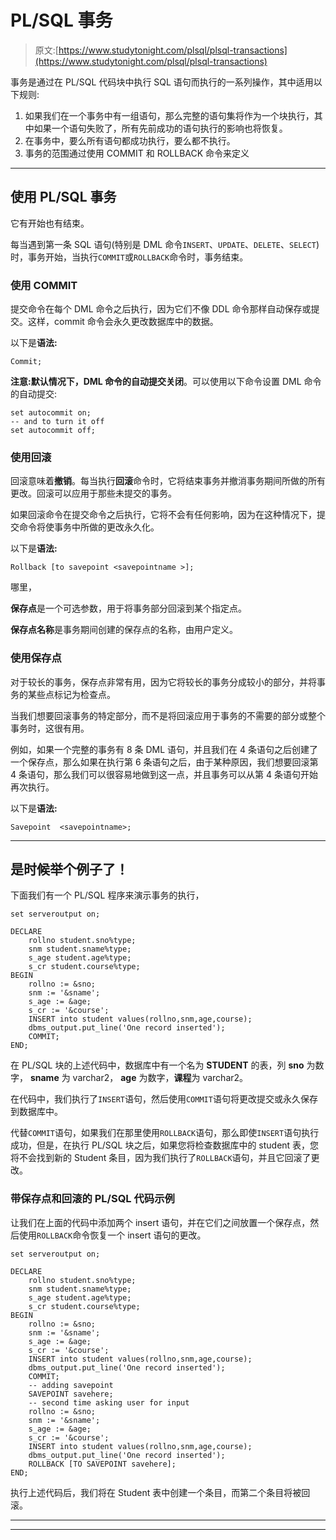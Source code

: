 # PL/SQL 事务

> 原文:[https://www.studytonight.com/plsql/plsql-transactions](https://www.studytonight.com/plsql/plsql-transactions)

事务是通过在 PL/SQL 代码块中执行 SQL 语句而执行的一系列操作，其中适用以下规则:

1.  如果我们在一个事务中有一组语句，那么完整的语句集将作为一个块执行，其中如果一个语句失败了，所有先前成功的语句执行的影响也将恢复。
2.  在事务中，要么所有语句都成功执行，要么都不执行。
3.  事务的范围通过使用 COMMIT 和 ROLLBACK 命令来定义

* * *

## 使用 PL/SQL 事务

它有开始也有结束。

每当遇到第一条 SQL 语句(特别是 DML 命令`INSERT`、`UPDATE`、`DELETE`、`SELECT`)时，事务开始，当执行`COMMIT`或`ROLLBACK`命令时，事务结束。

### 使用 COMMIT

提交命令在每个 DML 命令之后执行，因为它们不像 DDL 命令那样自动保存或提交。这样，commit 命令会永久更改数据库中的数据。

以下是**语法:**

```
Commit;
```

**注意:**默认情况下，DML 命令的**自动提交关闭**。可以使用以下命令设置 DML 命令的自动提交:

```
set autocommit on;
-- and to turn it off
set autocommit off;

```

### 使用回滚

回滚意味着**撤销**。每当执行**回滚**命令时，它将结束事务并撤消事务期间所做的所有更改。回滚可以应用于那些未提交的事务。

如果回滚命令在提交命令之后执行，它将不会有任何影响，因为在这种情况下，提交命令将使事务中所做的更改永久化。

以下是**语法:**

```
Rollback [to savepoint <savepointname >];
```

哪里，

**保存点**是一个可选参数，用于将事务部分回滚到某个指定点。

**保存点名称**是事务期间创建的保存点的名称，由用户定义。

### 使用保存点

对于较长的事务，保存点非常有用，因为它将较长的事务分成较小的部分，并将事务的某些点标记为检查点。

当我们想要回滚事务的特定部分，而不是将回滚应用于事务的不需要的部分或整个事务时，这很有用。

例如，如果一个完整的事务有 8 条 DML 语句，并且我们在 4 条语句之后创建了一个保存点，那么如果在执行第 6 条语句之后，由于某种原因，我们想要回滚第 4 条语句，那么我们可以很容易地做到这一点，并且事务可以从第 4 条语句开始再次执行。

以下是**语法:**

```
Savepoint  <savepointname>;
```

* * *

## 是时候举个例子了！

下面我们有一个 PL/SQL 程序来演示事务的执行，

```
set serveroutput on;

DECLARE
	rollno student.sno%type;
	snm student.sname%type;
	s_age student.age%type;
	s_cr student.course%type;
BEGIN
	rollno := &sno;
	snm := '&sname';
 	s_age := &age;
	s_cr := '&course';
	INSERT into student values(rollno,snm,age,course);
	dbms_output.put_line('One record inserted');
	COMMIT;
END; 
```

在 PL/SQL 块的上述代码中，数据库中有一个名为 **STUDENT** 的表，列 **sno** 为数字， **sname** 为 varchar2， **age** 为数字，**课程**为 varchar2。

在代码中，我们执行了`INSERT`语句，然后使用`COMMIT`语句将更改提交或永久保存到数据库中。

代替`COMMIT`语句，如果我们在那里使用`ROLLBACK`语句，那么即使`INSERT`语句执行成功，但是，在执行 PL/SQL 块之后，如果您将检查数据库中的 student 表，您将不会找到新的 Student 条目，因为我们执行了`ROLLBACK`语句，并且它回滚了更改。

### 带保存点和回滚的 PL/SQL 代码示例

让我们在上面的代码中添加两个 insert 语句，并在它们之间放置一个保存点，然后使用`ROLLBACK`命令恢复一个 insert 语句的更改。

```
set serveroutput on;

DECLARE
	rollno student.sno%type;
	snm student.sname%type;
	s_age student.age%type;
	s_cr student.course%type;
BEGIN
	rollno := &sno;
	snm := '&sname';
 	s_age := &age;
	s_cr := '&course';
	INSERT into student values(rollno,snm,age,course);
	dbms_output.put_line('One record inserted');
	COMMIT;
	-- adding savepoint
	SAVEPOINT savehere;
	-- second time asking user for input
	rollno := &sno;
	snm := '&sname';
 	s_age := &age;
	s_cr := '&course';
	INSERT into student values(rollno,snm,age,course);
	dbms_output.put_line('One record inserted');
	ROLLBACK [TO SAVEPOINT savehere];
END; 
```

执行上述代码后，我们将在 Student 表中创建一个条目，而第二个条目将被回滚。

* * *

* * *